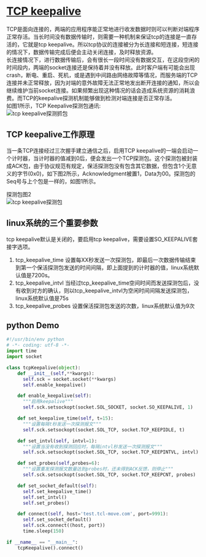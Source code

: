 # [TCP keepalive](https://zh.wikipedia.org/wiki/Keepalive)

TCP是面向连接的，两端的应用程序能正常地进行收发数据时则可以判断对端程序正常存活。当长时间没有数据传输时，则需要一种机制来保证tcp的连接是一直存活的，它就是tcp keepalive。所以tcp协议的连接被分为长连接和短连接，短连接的情况下，数据传输完成后便会主动关闭连接，及时释放资源。  
长连接情况下，进行数据传输后，会有很长一段时间没有数据交互，在这段空闲的时间段内，两端的socket连接还是保持着并没有释放。此时客户端有可能会出现crash，断电、重启、死机，或是遇到中间路由网络故障等情况，而服务端的TCP连接并未正常释放，因为对端的意外故障无法正常地发出断开连接的通知，所以会继续维护当前socket连接。如果频繁出现这种情况的话会造成系统资源的消耗浪费。而TCP的keepalive探测机制能够做到检测对端连接是否正常存活。  
如图1所示，TCP Keepalive探测包通讯:  
![tcp keepalive探测抓包](/imgs/network/tcp-keepalive.png)

## TCP keepalive工作原理

当一条TCP连接经过三次握手建立通信之后，启用TCP keepalive的一端会启动一个计时器，当计时器的值减到0后，便会发出一个TCP探测包。这个探测包被封装成ACK包，由于协议规范有规定，保活探测包没有包含其它数据，但包含1个无意义的字节(0x0)，如下图2所示，Acknowledgment被置1，Data为00。探测包的Seq号与上个包是一样的，如图1所示。

探测包图2  
![tcp keepalive探测包](/imgs/network/tcp-keepalive-2.png)

## linux系统的三个重要参数

tcp keepalive默认是关闭的，要启用tcp keepalive，需要设置SO_KEEPALIVE套接字选项。

1. tcp_keepalive_time 设置每XX秒发送一次探测包，即最后一次数据传输结束到第一个保活探测包发送的时间间隔，即上面提到的计时器的值，linux系统默认值是7200s。
2. tcp_keepalive_intvl 当经过tcp_keepalive_time空间时间而发送探测包后，没有收到对方的确认，则以tcp_keepalive_intvl为空闲时间间隔发送探测包，linux系统默认值是75s
3. tcp_keepalive_probes 设置保活探测包发送的次数，linux系统默认值为9次

## python Demo

```python
#!/usr/bin/env python
# -*- coding: utf-8 -*-
import time
import socket

class tcpKeepalive(object):
    def __init__(self,**kwargs):
      self.sck = socket.socket(**kwargs)
      self.enable_keepalive()

    def enable_keepalive(self):
      """启用keepalive"""
      self.sck.setsockopt(socket.SOL_SOCKET, socket.SO_KEEPALIVE, 1)

    def set_keepalive_time(self, t=15):
      """设置每隔t秒发送一次探测报文"""
      self.sck.setsockopt(socket.SOL_TCP, socket.TCP_KEEPIDLE, t)

    def set_intvl(self, intvl=1):
      """设置当没有收到探测回应时，每隔intvl秒发送一次探测报文"""
      self.sck.setsockopt(socket.SOL_TCP, socket.TCP_KEEPINTVL, intvl)

    def set_probes(self,probes=6):
      """设置重发探测报文数量达到probes时，还未得到ACK反馈，则停止"""
      self.sck.setsockopt(socket.SOL_TCP, socket.TCP_KEEPCNT, probes)

    def set_socket_default(self):
      self.set_keepalive_time()
      self.set_intvl()
      self.set_probes()

    def connect(self, host='test.tcl-move.com', port=9991):
      self.set_socket_default()
      self.sck.connect((host, port)) 
      time.sleep(150)

if __name__ == "__main__":
    tcpKeepalive().connect()
```
